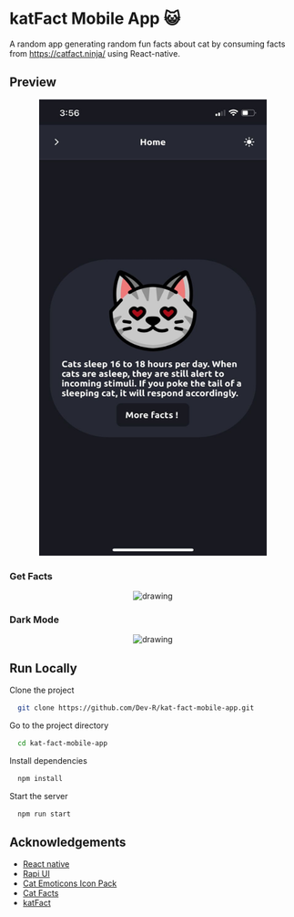 # katFact Mobile App 😺
A random app generating random fun facts about cat by consuming facts from https://catfact.ninja/ using React-native.
## Preview
<p align="center">
    <img src="https://github.com/Dev-R/kat-fact-app/blob/master/assets/kat-fact-preview.png" alt="drawing" height="800" width="400"/>
</p>

### Get Facts
<p align="center">
    <img src="https://github.com/Dev-R/kat-fact-app/blob/master/assets/kat-fact-demo-1.gif" alt="drawing" height="800" width="400"/>
</p>

### Dark Mode
<p align="center">
    <img src="https://github.com/Dev-R/kat-fact-app/blob/master/assets/kat-fact-demo-2.gif" alt="drawing" height="800" width="400"/>
</p>

## Run Locally

Clone the project

```bash
  git clone https://github.com/Dev-R/kat-fact-mobile-app.git
```

Go to the project directory

```bash
  cd kat-fact-mobile-app
```

Install dependencies

```bash
  npm install
```

Start the server

```bash
  npm run start
```


## Acknowledgements

- [React native](https://github.com/facebook/react-native)
- [Rapi UI](https://rapi-ui.kikiding.space/)
- [Cat Emoticons Icon Pack](https://www.flaticon.com/packs/cat-emoticons)
- [Cat Facts](https://catfact.ninja/)
- [katFact](https://github.com/syfqpie/kat-fact)


